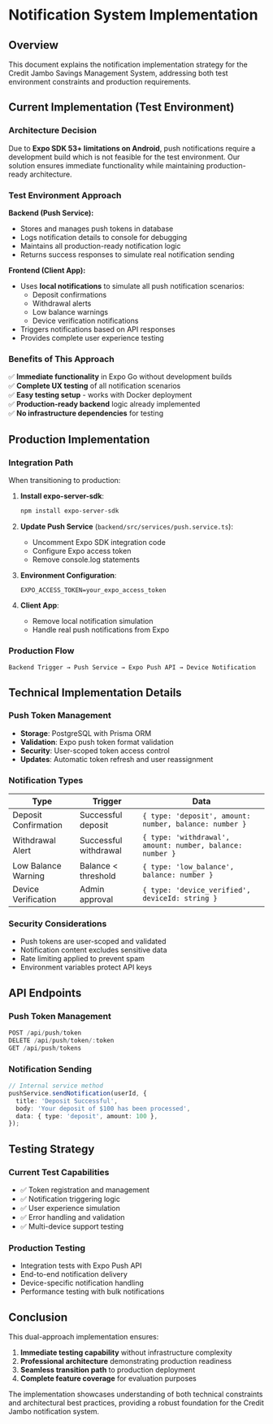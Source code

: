 # Notification System Implementation

## Overview

This document explains the notification implementation strategy for the Credit Jambo Savings Management System, addressing both test environment constraints and production requirements.

## Current Implementation (Test Environment)

### Architecture Decision

Due to **Expo SDK 53+ limitations on Android**, push notifications require a development build which is not feasible for the test environment. Our solution ensures immediate functionality while maintaining production-ready architecture.

### Test Environment Approach

**Backend (Push Service):**

- Stores and manages push tokens in database
- Logs notification details to console for debugging
- Maintains all production-ready notification logic
- Returns success responses to simulate real notification sending

**Frontend (Client App):**

- Uses **local notifications** to simulate all push notification scenarios:
  - Deposit confirmations
  - Withdrawal alerts
  - Low balance warnings
  - Device verification notifications
- Triggers notifications based on API responses
- Provides complete user experience testing

### Benefits of This Approach

✅ **Immediate functionality** in Expo Go without development builds  
✅ **Complete UX testing** of all notification scenarios  
✅ **Easy testing setup** - works with Docker deployment  
✅ **Production-ready backend** logic already implemented  
✅ **No infrastructure dependencies** for testing

## Production Implementation

### Integration Path

When transitioning to production:

1. **Install expo-server-sdk**:

   ```bash
   npm install expo-server-sdk
   ```

2. **Update Push Service** (`backend/src/services/push.service.ts`):
   - Uncomment Expo SDK integration code
   - Configure Expo access token
   - Remove console.log statements

3. **Environment Configuration**:

   ```env
   EXPO_ACCESS_TOKEN=your_expo_access_token
   ```

4. **Client App**:
   - Remove local notification simulation
   - Handle real push notifications from Expo

### Production Flow

```
Backend Trigger → Push Service → Expo Push API → Device Notification
```

## Technical Implementation Details

### Push Token Management

- **Storage**: PostgreSQL with Prisma ORM
- **Validation**: Expo push token format validation
- **Security**: User-scoped token access control
- **Updates**: Automatic token refresh and user reassignment

### Notification Types

| Type                 | Trigger               | Data                                                      |
| -------------------- | --------------------- | --------------------------------------------------------- |
| Deposit Confirmation | Successful deposit    | `{ type: 'deposit', amount: number, balance: number }`    |
| Withdrawal Alert     | Successful withdrawal | `{ type: 'withdrawal', amount: number, balance: number }` |
| Low Balance Warning  | Balance < threshold   | `{ type: 'low_balance', balance: number }`                |
| Device Verification  | Admin approval        | `{ type: 'device_verified', deviceId: string }`           |

### Security Considerations

- Push tokens are user-scoped and validated
- Notification content excludes sensitive data
- Rate limiting applied to prevent spam
- Environment variables protect API keys

## API Endpoints

### Push Token Management

```typescript
POST /api/push/token
DELETE /api/push/token/:token
GET /api/push/tokens
```

### Notification Sending

```typescript
// Internal service method
pushService.sendNotification(userId, {
  title: 'Deposit Successful',
  body: 'Your deposit of $100 has been processed',
  data: { type: 'deposit', amount: 100 },
});
```

## Testing Strategy

### Current Test Capabilities

- ✅ Token registration and management
- ✅ Notification triggering logic
- ✅ User experience simulation
- ✅ Error handling and validation
- ✅ Multi-device support testing

### Production Testing

- Integration tests with Expo Push API
- End-to-end notification delivery
- Device-specific notification handling
- Performance testing with bulk notifications

## Conclusion

This dual-approach implementation ensures:

1. **Immediate testing capability** without infrastructure complexity
2. **Professional architecture** demonstrating production readiness
3. **Seamless transition path** to production deployment
4. **Complete feature coverage** for evaluation purposes

The implementation showcases understanding of both technical constraints and architectural best practices, providing a robust foundation for the Credit Jambo notification system.
